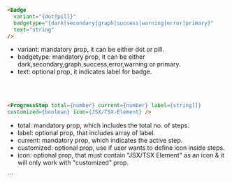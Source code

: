 ```html
<Badge
  variant="{dot|pill}"
  badgetype="{dark|secondary|graph|success|warning|error|primary}"
  text="string"
/>
```

<ul>
  <li>variant: mandatory prop, it can be either dot or pill.</li>
  <li>
    badgetype: mandatory prop, it can be either
    dark,secondary,graph,success,error,warning or primary.
  </li>
  <li>text: optional prop, it indicates label for badge.</li>
</ul>
<br /><br />

```html
<ProgressStep total={number} current={number} label={string[]}
customized={boolean} icon={JSX/TSX-Element} />
```

<ul>
  <li>total: mandatory prop, which includes the total no. of steps.</li>
  <li>label: optional prop, that includes array of label.</li>
  <li>current: mandatory prop, which indicates the active step.</li>
  <li>
    customized: optional prop, use if user wants to define icon inside steps.
  </li>
  <li>
    icon: optional prop, that must contain "JSX/TSX Element" as an icon & it
    will only work with "customized" prop.
  </li>
</ul>
```
